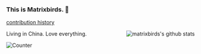 ### This is Matrixbirds. 👋
[contribution history](https://github.com/search?q=is%3Apr+is%3Amerged+author%3Amatrixbirds++created%3A%3E%3D2014-01-01&type=pullrequests&s=comments&o=desc)

<img align="right" src="https://github-readme-stats.vercel.app/api?username=matrixbirds&show_icons=true&icon_color=0366d6&bg_color=ffffff&hide_title=true&hide=contribs&include_all_commits=true" alt="matrixbirds's github stats" />

Living in China. Love everything.

![Counter](https://profile-counter.glitch.me/matrixbirds/count.svg)
